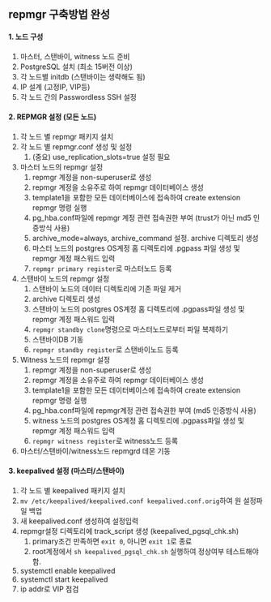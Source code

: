## repmgr 구축방법 완성

#### 1. 노드 구성
1. 마스터, 스탠바이, witness 노드 준비
2. PostgreSQL 설치 (최소 15버전 이상)
3. 각 노드별 initdb (스탠바이는 생략해도 됨)
4. IP 설계 (고정IP, VIP등)
5. 각 노드 간의 Passwordless SSH 설정

#### 2. REPMGR 설정 (모든 노드)
1. 각 노드 별 repmgr 패키지 설치
2. 각 노드 별 repmgr.conf 생성 및 설정
   1. (중요) use_replication_slots=true 설정 필요
4. 마스터 노드의 repmgr 설정
   1. repmgr 계정을 non-superuser로 생성
   2. repmgr 계정을 소유주로 하여 repmgr 데이터베이스 생성
   3. template1을 포함한 모든 데이터베이스에 접속하여 create extension repmgr 명령 실행
   4. pg_hba.conf파일에 repmgr 계정 관련 접속권한 부여 (trust가 아닌 md5 인증방식 사용)
   5. archive_mode=always, archive_command 설정. archive 디렉토리 생성
   6. 마스터 노드의 postgres OS계정 홈 디렉토리에 .pgpass 파일 생성 및 repmgr 계정 패스워드 입력
   7. `repmgr primary register`로 마스터노드 등록
5. 스탠바이 노드의 repmgr 설정
   1. 스탠바이 노드의 데이터 디렉토리에 기존 파일 제거
   2. archive 디렉토리 생성
   3. 스탠바이 노드의 postgres OS계정 홈 디렉토리에 .pgpass파일 생성 및 repmgr 계정 패스워드 입력
   4. `repmgr standby clone`명령으로 마스터노드로부터 파일 복제하기
   5. 스탠바이DB 기동
   6. `repmgr standby register`로 스탠바이노드 등록
6. Witness 노드의 repmgr 설정
   1. repmgr 계정을 non-superuser로 생성
   2. repmgr 계정을 소유주로 하여 repmgr 데이터베이스 생성
   3. template1을 포함한 모든 데이터베이스에 접속하여 create extension repmgr 명령 실행
   4. pg_hba.conf파일에 repmgr계정 관련 접속권한 부여 (md5 인증방식 사용)
   6. witness 노드의 postgres OS계정 홈 디렉토리에 .pgpass파일 생성 및 repmgr 계정 패스워드 입력
   7. `repmgr witness register`로 witness노드 등록
7. 마스터/스탠바이/witness노드 repmgrd 데몬 기동

#### 3. keepalived 설정 (마스터/스탠바이)
1. 각 노드 별 keepalived 패키지 설치
2. `mv /etc/keepalived/keepalived.conf keepalived.conf.orig`하여 원 설정파일 백업
3. 새 keepalived.conf 생성하여 설정입력
4. repmgr설정 디렉토리에 track_script 생성 (keepalived_pgsql_chk.sh)
   1. primary조건 만족하면 `exit 0`, 아니면 `exit 1`로 종료
   2. root계정에서 `sh keepalived_pgsql_chk.sh` 실행하여 정상여부 테스트해야 함.
5. systemctl enable keepalived
6. systemctl start keepalived
7. ip addr로 VIP 점검
